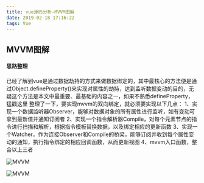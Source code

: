 ```yaml
---
title: vue源码分析-MVVM图解
date: 2019-02-18 17:16:22
tags: Vue
---
```


## MVVM图解
#### 思路整理

已经了解到vue是通过数据劫持的方式来做数据绑定的，其中最核心的方法便是通过Object.defineProperty()来实现对属性的劫持，达到监听数据变动的目的，无疑这个方法是本文中最重要、最基础的内容之一，如果不熟悉defineProperty，猛戳这里 整理了一下，要实现mvvm的双向绑定，就必须要实现以下几点： 1、实现一个数据监听器Observer，能够对数据对象的所有属性进行监听，如有变动可拿到最新值并通知订阅者 2、实现一个指令解析器Compile，对每个元素节点的指令进行扫描和解析，根据指令模板替换数据，以及绑定相应的更新函数 3、实现一个Watcher，作为连接Observer和Compile的桥梁，能够订阅并收到每个属性变动的通知，执行指令绑定的相应回调函数，从而更新视图 4、mvvm入口函数，整合以上三者

![MVVM](https://pachiuba.com/img/mvvm.png)

![MVVM](https://pachiuba.com/img/mvvm_self.png)

